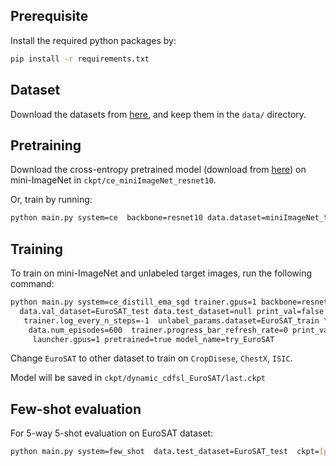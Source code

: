 


</div>

## Prerequisite

Install the required python packages by:

```bash
pip install -r requirements.txt
```

## Dataset

Download the datasets from [here](https://drive.google.com/drive/folders/1X7WacUWKjZpjR2qo0gvaPY6dxkqtjGtz?usp=sharing), and keep them in the `data/` directory.

## Pretraining

Download the cross-entropy pretrained model (download from [here](https://drive.google.com/drive/folders/1T6QzEnAnbw4-FljldU03YJ84RZUfWhjm?usp=sharing)) on mini-ImageNet in `ckpt/ce_miniImageNet_resnet10`.

Or, train by running:

```bash
python main.py system=ce  backbone=resnet10 data.dataset=miniImageNet_train  model_name=ce_miniImageNet_resnet10 trainer.gpus=4
```

## Training

To train on mini-ImageNet and unlabeled target images, run the following command:

```bash
python main.py system=ce_distill_ema_sgd trainer.gpus=1 backbone=resnet10 \
  data.val_dataset=EuroSAT_test data.test_dataset=null print_val=false \
   trainer.log_every_n_steps=-1  unlabel_params.dataset=EuroSAT_train \
    data.num_episodes=600  trainer.progress_bar_refresh_rate=0 print_val=false \
     launcher.gpus=1 pretrained=true model_name=try_EuroSAT
```

Change `EuroSAT` to other dataset to train on `CropDisese`, `ChestX`, `ISIC`.

Model will be saved in `ckpt/dynamic_cdfsl_EuroSAT/last.ckpt`


## Few-shot evaluation

For 5-way 5-shot evaluation on EuroSAT dataset:

```bash
python main.py system=few_shot  data.test_dataset=EuroSAT_test  ckpt=[pretrained-checkpoint]
```


